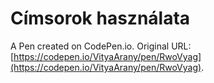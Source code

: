 # Címsorok használata

A Pen created on CodePen.io. Original URL: [https://codepen.io/VityaArany/pen/RwoVyag](https://codepen.io/VityaArany/pen/RwoVyag).


